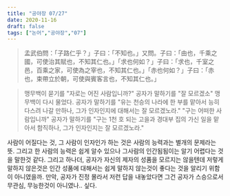 ```yaml
---
title: "공야장 07/27"
date: 2020-11-16
draft: false
tags: ["논어","공야장","07"]
---
```


> 孟武伯問：「子路仁乎？」子曰：「不知也。」又問。子曰：「由也，千乘之國，可使治其賦也，不知其仁也。」「求也何如？」子曰：「求也，千室之邑，百乘之家，可使為之宰也，不知其仁也。」「赤也何如？」子曰：「赤也，束帶立於朝，可使與賓客言也，不知其仁也。」

> 맹무백이 묻기를 "자로는 어진 사람입니까?" 공자가 말하기를 "잘 모르겠소" 맹무백이 다시 물었다. 공자가 말하기를 "유는 천승의 나라에 한 부를 맡아서 능히 다스려 나갈 만하나, 그가 인자인지에 대해서는 잘 모르겠노라." "구는 어떠한 사람입니까" 공자가 말하기를 "구는 1천 호 되는 고을과 경대부 집의 가신 일을 맡아서 함직하나, 그가 인자인지는 잘 모르겠노라."

사람이 어질다는 것, 그 사람이 인자인가 하는 것은 사람의 능력과는 별개의 문제라는 뜻. 그리고 한 사람의 능력은 쉽게 알수 있으나 그사람의 인간됨됨이는 알기 어렵다는 것을 말한것 같다. 그리고 하나더, 공자가 자신의 제자의 성품을 모르지는 않을텐데 저렇게 말하지 않은것은 인간 성품에 대해서는 쉽게 말하지 않는것이 좋다는 것을 알리기 위함이 아니였을까. 만악, 공자가 진정 몰라서 저런 답을 내놓았다면 그건 공자가 스승으로서 무관심, 무능한것이 아니였나.. 싶다.
